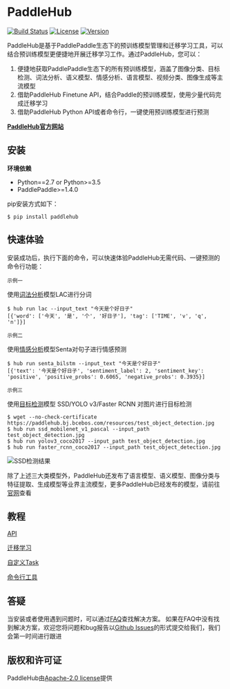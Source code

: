 # PaddleHub

[![Build Status](https://travis-ci.org/PaddlePaddle/PaddleHub.svg?branch=develop)](https://travis-ci.org/PaddlePaddle/PaddleHub)
[![License](https://img.shields.io/badge/license-Apache%202-blue.svg)](LICENSE)
[![Version](https://img.shields.io/github/release/PaddlePaddle/PaddleHub.svg)](https://github.com/PaddlePaddle/PaddleHub/releases)

PaddleHub是基于PaddlePaddle生态下的预训练模型管理和迁移学习工具，可以结合预训练模型更便捷地开展迁移学习工作。通过PaddleHub，您可以：

1. 便捷地获取PaddlePaddle生态下的所有预训练模型，涵盖了图像分类、目标检测、词法分析、语义模型、情感分析、语言模型、视频分类、图像生成等主流模型
2. 借助PaddleHub Finetune API，结合Paddle的预训练模型，使用少量代码完成迁移学习
3. 借助PaddleHub Python API或者命令行，一键使用预训练模型进行预测

[**PaddleHub官方网站**](http://www.paddlepaddle.org.cn/hub)

## 安装
**环境依赖**
* Python==2.7 or Python>=3.5
* PaddlePaddle>=1.4.0

pip安装方式如下：

```shell
$ pip install paddlehub
```
## 快速体验
安装成功后，执行下面的命令，可以快速体验PaddleHub无需代码、一键预测的命令行功能：

`示例一`

使用[词法分析](http://www.paddlepaddle.org.cn/hub?filter=category&value=LexicalAnalysis)模型LAC进行分词
```shell
$ hub run lac --input_text "今天是个好日子"
[{'word': ['今天', '是', '个', '好日子'], 'tag': ['TIME', 'v', 'q', 'n']}]
```

`示例二`

使用[情感分析](http://www.paddlepaddle.org.cn/hub?filter=category&value=SentimentAnalysis)模型Senta对句子进行情感预测
```shell
$ hub run senta_bilstm --input_text "今天是个好日子"
[{'text': '今天是个好日子', 'sentiment_label': 2, 'sentiment_key': 'positive', 'positive_probs': 0.6065, 'negative_probs': 0.3935}]
```

`示例三`

使用[目标检测](http://www.paddlepaddle.org.cn/hub?filter=category&value=ObjectDetection)模型 SSD/YOLO v3/Faster RCNN 对图片进行目标检测
```shell
$ wget --no-check-certificate https://paddlehub.bj.bcebos.com/resources/test_object_detection.jpg
$ hub run ssd_mobilenet_v1_pascal --input_path test_object_detection.jpg
$ hub run yolov3_coco2017 --input_path test_object_detection.jpg
$ hub run faster_rcnn_coco2017 --input_path test_object_detection.jpg
```
![SSD检测结果](https://raw.githubusercontent.com/PaddlePaddle/PaddleHub/release/v1.0.0/docs/imgs/object_detection_result.png)

除了上述三大类模型外，PaddleHub还发布了语言模型、语义模型、图像分类与特征提取、生成模型等业界主流模型，更多PaddleHub已经发布的模型，请前往[官网](http://www.paddlepaddle.org.cn/hub)查看

## 教程

[API](https://github.com/PaddlePaddle/PaddleHub/wiki/PaddleHub-Finetune-API)

[迁移学习](https://github.com/PaddlePaddle/PaddleHub/wiki/PaddleHub%E4%B8%8E%E8%BF%81%E7%A7%BB%E5%AD%A6%E4%B9%A0)

[自定义Task](https://github.com/PaddlePaddle/PaddleHub/wiki/PaddleHub-API自定义Task)

[命令行工具](https://github.com/PaddlePaddle/PaddleHub/wiki/PaddleHub%E5%91%BD%E4%BB%A4%E8%A1%8C%E5%B7%A5%E5%85%B7)

## 答疑

当安装或者使用遇到问题时，可以通过[FAQ](https://github.com/PaddlePaddle/PaddleHub/wiki/PaddleHub-FAQ)查找解决方案。
如果在FAQ中没有找到解决方案，欢迎您将问题和bug报告以[Github Issues](https://github.com/PaddlePaddle/PaddleHub/issues)的形式提交给我们，我们会第一时间进行跟进

## 版权和许可证
PaddleHub由[Apache-2.0 license](LICENSE)提供
